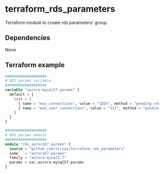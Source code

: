 # terraform_rds_parameters

Terraform module to create rds parameters' group.

## Dependencies

None

## Terraform example

``` terraform
###################
# RDS params variable
###################
variable "aurora-mysql57-params" {
  default = {
    list = [
      { name = "max_connections", value = "1024", method = "pending-reboot" },
      { name = "max_user_connections", value = "512", method = "pending-reboot" }
    ]
  }
}

###################
# RDS params module
###################
module "rds_aurora57_params" {
  source = "github.com/virsas/terraform_rds_parameters"
  name   = "aurora57-params"
  family = "aurora-mysql5.7"
  params = var.aurora-mysql57-params
}
```
